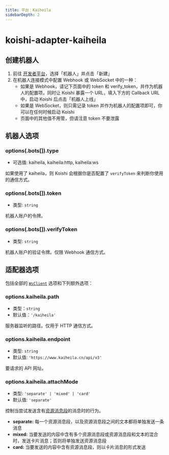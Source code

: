 ```yaml
---
title: 平台：Kaiheila
sidebarDepth: 2
---
```


# koishi-adapter-kaiheila

## 创建机器人

1. 前往 [开发者平台](https://developer.kaiheila.cn/)，选择「机器人」并点击「新建」
2. 在机器人连接模式中配置 Webhook 或 WebSocket 中的一种：
    - 如果是 Webhook，请记下页面中的 token 和 verify_token，并作为机器人的配置项，同时让 Koishi 暴露一个 URL，填入下方的 Callback URL 中，启动 Koishi 后点击「机器人上线」
    - 如果是 WebSocket，则只需记录 token 并作为机器人的配置项即可，你可以在任何时候启动 Koishi
    - 页面中的其他值不用管，但请注意 token 不要泄露

## 机器人选项

### options(.bots[]).type

- 可选值: kaiheila, kaiheila:http, kaiheila:ws

如果使用了 kaiheila，则 Koishi 会根据你是否配置了 `verifyToken` 来判断你使用的通信方式。

### options(.bots[]).token

- 类型: `string`

机器人账户的令牌。

### options(.bots[]).verifyToken

- 类型: `string`

机器人账户的验证令牌。仅限 Webhook 通信方式。

## 适配器选项

包括全部的 [`WsClient`](../adapter.md#类-adapter-wsclient) 选项和下列额外选项：

### options.kaiheila.path

- 类型：`string`
- 默认值：`'/kaiheila'`

服务器监听的路径。仅用于 HTTP 通信方式。

### options.kaiheila.endpoint

- 类型: `string`
- 默认值: `'https://www.kaiheila.cn/api/v3'`

要请求的 API 网址。

### options.kaiheila.attachMode

- 类型: `'separate' | 'mixed' | 'card'`
- 默认值: `'separate'`

控制当尝试发送含有[资源消息段](../segment.md#资源消息段)的消息时的行为。

- **separate:** 每一个资源消息段，以及资源消息段之间的文本都将单独发送一条消息
- **mixed:** 当要发送的内容中含有多个资源消息段或资源消息段和文本的混合时，发送卡片消息；否则将单独发送资源消息段
- **card:** 当要发送的内容中含有资源消息段，则以卡片消息的形式发送
